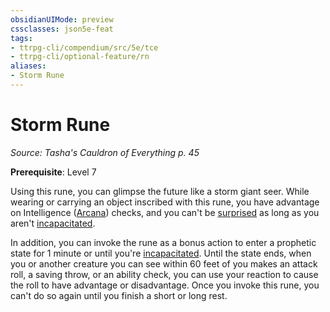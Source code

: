 ```yaml
---
obsidianUIMode: preview
cssclasses: json5e-feat
tags:
- ttrpg-cli/compendium/src/5e/tce
- ttrpg-cli/optional-feature/rn
aliases:
- Storm Rune
---
```

# Storm Rune
*Source: Tasha's Cauldron of Everything p. 45*  

**Prerequisite**: Level 7

Using this rune, you can glimpse the future like a storm giant seer. While wearing or carrying an object inscribed with this rune, you have advantage on Intelligence ([Arcana](Інструменти%20ДМ/CLI/rules/skills.md#Arcana)) checks, and you can't be [surprised](Інструменти%20ДМ/CLI/rules/conditions.md#Surprised) as long as you aren't [incapacitated](Інструменти%20ДМ/CLI/rules/conditions.md#Incapacitated).

In addition, you can invoke the rune as a bonus action to enter a prophetic state for 1 minute or until you're [incapacitated](Інструменти%20ДМ/CLI/rules/conditions.md#Incapacitated). Until the state ends, when you or another creature you can see within 60 feet of you makes an attack roll, a saving throw, or an ability check, you can use your reaction to cause the roll to have advantage or disadvantage. Once you invoke this rune, you can't do so again until you finish a short or long rest.